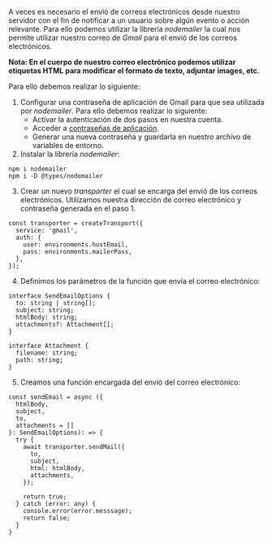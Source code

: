 A veces es necesario el envió de correos electrónicos desde nuestro servidor con el fin de notificar a un usuario sobre algún evento o acción relevante. Para ello podemos utilizar la librería *nodemailer* la cual nos permite utilizar nuestro correo de *Gmail* para el envió de los correos electrónicos.

**Nota: En el cuerpo de nuestro correo electrónico podemos utilizar etiquetas HTML para modificar el formato de texto, adjuntar images, etc.**

Para ello debemos realizar lo siguiente:

1. Configurar una contraseña de aplicación de Gmail para que sea utilizada por *nodemailer*. Para ello debemos realizar lo siguiente:
	- Activar la autenticación de dos pasos en nuestra cuenta.
	- Acceder a [contraseñas de aplicación](https://myaccount.google.com/u/1/apppasswords).
	- Generar una nueva contraseña y guardarla en nuestro archivo de variables de entorno.
2. Instalar la librería *nodemailer*:

```
npm i nodemailer
npm i -D @types/nodemailer
```

3. Crear un nuevo *transporter* el cual se encarga del envió de los correos electrónicos. Utilizamos nuestra dirección de correo electrónico y contraseña generada en el paso 1.

```
const transporter = createTransport({
  service: 'gmail',
  auth: {
    user: environments.hostEmail,
    pass: environments.mailerPass,
  },
});
```

4. Definimos los parámetros de la función que envía el correo electrónico:

```
interface SendEmailOptions {
  to: string | string[];
  subject: string;
  htmlBody: string;
  attachments?: Attachment[];
}

interface Attachment {
  filename: string;
  path: string;
}
```

5. Creamos una función encargada del envió del correo electrónico:

```
const sendEmail = async ({ 
  htmlBody, 
  subject, 
  to, 
  attachments = [] 
}: SendEmailOptions): => {
  try {
    await transporter.sendMail({
      to,
      subject,
      html: htmlBody,
      attachments,
    });

    return true;
  } catch (error: any) {
    console.error(error.messsage);
    return false;
  }
}
```